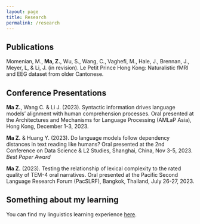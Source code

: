 ```yaml
---
layout: page
title: Research
permalink: /research
---
```


## Publications
Momenian, M., **Ma, Z.**, Wu, S., Wang, C., Vaghefi, M., Hale, J., Brennan, J., Meyer, L, & Li, J. (in revision). Le Petit Prince Hong Kong: Naturalistic fMRI and EEG dataset from older Cantonese.

## Conference Presentations
**Ma Z.**, Wang C. & Li J. (2023). Syntactic information drives language models’ alignment with human comprehension processes. Oral presented at the Architectures and Mechanisms for Language Processing (AMLaP Asia), Hong Kong, December 1-3, 2023.

**Ma Z.** & Huang Y. (2023). Do language models follow dependency distances in text reading like humans? Oral presented at the 2nd Conference on Data Science & L2 Studies, Shanghai, China, Nov 3-5, 2023. *Best Paper Award*

**Ma Z.** (2023). Testing the relationship of lexical complexity to the rated quality of TEM-4 oral narratives. Oral presented at the Pacific Second Language Research Forum (PacSLRF), Bangkok, Thailand, July 26-27, 2023.

## Something about my learning
You can find my linguistics learning experience <a href="https://zhengwuma.github.io/learning.html">here</a>.